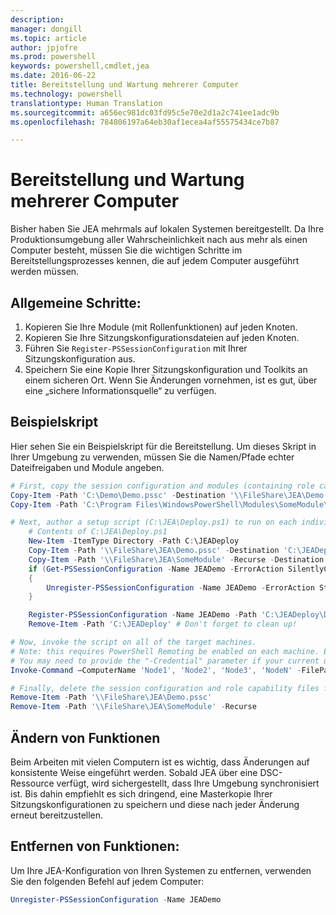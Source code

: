```yaml
---
description: 
manager: dongill
ms.topic: article
author: jpjofre
ms.prod: powershell
keywords: powershell,cmdlet,jea
ms.date: 2016-06-22
title: Bereitstellung und Wartung mehrerer Computer
ms.technology: powershell
translationtype: Human Translation
ms.sourcegitcommit: a656ec981dc03fd95c5e70e2d1a2c741ee1adc9b
ms.openlocfilehash: 784806197a64eb30af1ecea4af55575434ce7b87

---
```


# Bereitstellung und Wartung mehrerer Computer
Bisher haben Sie JEA mehrmals auf lokalen Systemen bereitgestellt.
Da Ihre Produktionsumgebung aller Wahrscheinlichkeit nach aus mehr als einen Computer besteht, müssen Sie die wichtigen Schritte im Bereitstellungsprozesses kennen, die auf jedem Computer ausgeführt werden müssen.

## Allgemeine Schritte:
1.  Kopieren Sie Ihre Module (mit Rollenfunktionen) auf jeden Knoten.
2.  Kopieren Sie Ihre Sitzungskonfigurationsdateien auf jeden Knoten.
3.  Führen Sie `Register-PSSessionConfiguration` mit Ihrer Sitzungskonfiguration aus.
4.  Speichern Sie eine Kopie Ihrer Sitzungskonfiguration und Toolkits an einem sicheren Ort.
Wenn Sie Änderungen vornehmen, ist es gut, über eine „sichere Informationsquelle“ zu verfügen.

## Beispielskript
Hier sehen Sie ein Beispielskript für die Bereitstellung.
Um dieses Skript in Ihrer Umgebung zu verwenden, müssen Sie die Namen/Pfade echter Dateifreigaben und Module angeben.
```PowerShell
# First, copy the session configuration and modules (containing role capability files) onto a file share you have access to.
Copy-Item -Path 'C:\Demo\Demo.pssc' -Destination '\\FileShare\JEA\Demo.pssc'
Copy-Item -Path 'C:\Program Files\WindowsPowerShell\Modules\SomeModule\' -Recurse -Destination '\\FileShare\JEA\SomeModule'

# Next, author a setup script (C:\JEA\Deploy.ps1) to run on each individual node
    # Contents of C:\JEA\Deploy.ps1
    New-Item -ItemType Directory -Path C:\JEADeploy
    Copy-Item -Path '\\FileShare\JEA\Demo.pssc' -Destination 'C:\JEADeploy\'
    Copy-Item -Path '\\FileShare\JEA\SomeModule' -Recurse -Destination 'C:\Program Files\WindowsPowerShell\Modules' # Remember, Role Capability Files are found in modules
    if (Get-PSSessionConfiguration -Name JEADemo -ErrorAction SilentlyContinue)
    {
        Unregister-PSSessionConfiguration -Name JEADemo -ErrorAction Stop
    }

    Register-PSSessionConfiguration -Name JEADemo -Path 'C:\JEADeploy\Demo.pssc'
    Remove-Item -Path 'C:\JEADeploy' # Don't forget to clean up!

# Now, invoke the script on all of the target machines.
# Note: this requires PowerShell Remoting be enabled on each machine. Enabling PowerShell remoting is a requirement to use JEA as well.
# You may need to provide the "-Credential" parameter if your current user account does not have admin permissions on these machines.
Invoke-Command –ComputerName 'Node1', 'Node2', 'Node3', 'NodeN' -FilePath 'C:\JEA\Deploy.ps1'

# Finally, delete the session configuration and role capability files from the file share.
Remove-Item -Path '\\FileShare\JEA\Demo.pssc'
Remove-Item -Path '\\FileShare\JEA\SomeModule' -Recurse
```
## Ändern von Funktionen
Beim Arbeiten mit vielen Computern ist es wichtig, dass Änderungen auf konsistente Weise eingeführt werden.
Sobald JEA über eine DSC-Ressource verfügt, wird sichergestellt, dass Ihre Umgebung synchronisiert ist.
Bis dahin empfiehlt es sich dringend, eine Masterkopie Ihrer Sitzungskonfigurationen zu speichern und diese nach jeder Änderung erneut bereitzustellen.

## Entfernen von Funktionen:
Um Ihre JEA-Konfiguration von Ihren Systemen zu entfernen, verwenden Sie den folgenden Befehl auf jedem Computer:
```PowerShell
Unregister-PSSessionConfiguration -Name JEADemo
```




<!--HONumber=Oct16_HO1-->


